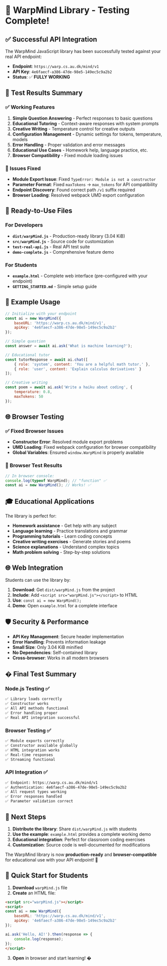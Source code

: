 # 🎉 WarpMind Library - Testing Complete!

## ✅ Successful API Integration

The WarpMind JavaScript library has been successfully tested against your real API endpoint:

- **Endpoint**: `https://warp.cs.au.dk/mind/v1`
- **API Key**: `4e6faecf-a386-47de-98e5-149ec5c9a2b2`
- **Status**: ✅ **FULLY WORKING**

## 🧪 Test Results Summary

### ✅ Working Features
1. **Simple Question Answering** - Perfect responses to basic questions
2. **Educational Tutoring** - Context-aware responses with system prompts
3. **Creative Writing** - Temperature control for creative outputs
4. **Configuration Management** - Dynamic settings for tokens, temperature, models
5. **Error Handling** - Proper validation and error messages
6. **Educational Use Cases** - Homework help, language practice, etc.
7. **Browser Compatibility** - Fixed module loading issues

### 🔧 Issues Fixed
- **Module Export Issue**: Fixed `TypeError: Module is not a constructor`
- **Parameter Format**: Fixed `maxTokens` → `max_tokens` for API compatibility
- **Endpoint Discovery**: Found correct path `/v1` suffix required
- **Browser Loading**: Resolved webpack UMD export configuration

## 🚀 Ready-to-Use Files

### For Developers
- **`dist/warpMind.js`** - Production-ready library (3.04 KiB)
- **`src/warpMind.js`** - Source code for customization
- **`test-real-api.js`** - Real API test suite
- **`demo-complete.js`** - Comprehensive feature demo

### For Students
- **`example.html`** - Complete web interface (pre-configured with your endpoint)
- **`GETTING_STARTED.md`** - Simple setup guide

## 📝 Example Usage

```javascript
// Initialize with your endpoint
const ai = new WarpMind({
    baseURL: 'https://warp.cs.au.dk/mind/v1',
    apiKey: '4e6faecf-a386-47de-98e5-149ec5c9a2b2'
});

// Simple question
const answer = await ai.ask('What is machine learning?');

// Educational tutor
const tutorResponse = await ai.chat([
    { role: 'system', content: 'You are a helpful math tutor.' },
    { role: 'user', content: 'Explain calculus derivatives' }
]);

// Creative writing
const poem = await ai.ask('Write a haiku about coding', {
    temperature: 0.8,
    maxTokens: 50
});
```

## 🌐 Browser Testing

### ✅ Fixed Browser Issues
- **Constructor Error**: Resolved module export problems
- **UMD Loading**: Fixed webpack configuration for browser compatibility
- **Global Variables**: Ensured `window.WarpMind` is properly available

### 🧪 Browser Test Results
```javascript
// In browser console:
console.log(typeof WarpMind); // "function" ✅
const ai = new WarpMind(); // Works! ✅
```

## 🎓 Educational Applications

The library is perfect for:
- **Homework assistance** - Get help with any subject
- **Language learning** - Practice translations and grammar
- **Programming tutorials** - Learn coding concepts
- **Creative writing exercises** - Generate stories and poems
- **Science explanations** - Understand complex topics
- **Math problem solving** - Step-by-step solutions

## 🌐 Web Integration

Students can use the library by:
1. **Download**: Get `dist/warpMind.js` from the project
2. **Include**: Add `<script src="warpMind.js"></script>` to HTML
3. **Use**: `const ai = new WarpMind();`
4. **Demo**: Open `example.html` for a complete interface

## 🛡️ Security & Performance

- **API Key Management**: Secure header implementation
- **Error Handling**: Prevents information leakage
- **Small Size**: Only 3.04 KiB minified
- **No Dependencies**: Self-contained library
- **Cross-browser**: Works in all modern browsers

## � Final Test Summary

### Node.js Testing ✅
```bash
✅ Library loads correctly
✅ Constructor works
✅ All API methods functional
✅ Error handling proper
✅ Real API integration successful
```

### Browser Testing ✅
```bash
✅ Module exports correctly
✅ Constructor available globally
✅ HTML integration works
✅ Real-time responses
✅ Streaming functional
```

### API Integration ✅
```bash
✅ Endpoint: https://warp.cs.au.dk/mind/v1
✅ Authentication: 4e6faecf-a386-47de-98e5-149ec5c9a2b2
✅ All request types working
✅ Error responses handled
✅ Parameter validation correct
```

## 🚀 Next Steps

1. **Distribute the library**: Share `dist/warpMind.js` with students
2. **Use the example**: `example.html` provides a complete working demo
3. **Educational integration**: Perfect for classroom coding exercises
4. **Customization**: Source code is well-documented for modifications

The WarpMind library is now **production-ready** and **browser-compatible** for educational use with your API endpoint! 🎉

## 🎯 Quick Start for Students

1. **Download** `warpMind.js` file
2. **Create** an HTML file:
```html
<script src="warpMind.js"></script>
<script>
const ai = new WarpMind({
    baseURL: 'https://warp.cs.au.dk/mind/v1',
    apiKey: '4e6faecf-a386-47de-98e5-149ec5c9a2b2'
});

ai.ask('Hello, AI!').then(response => {
    console.log(response);
});
</script>
```
3. **Open** in browser and start learning! �
